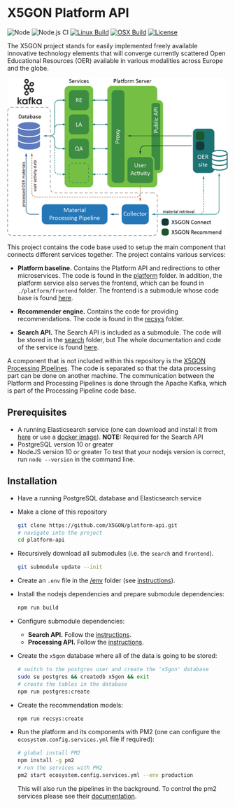 # X5GON Platform API

![Node][programming-language]
![Node.js CI][github-action]
[![Linux Build][linux-build]][linux-build-status]
[![OSX Build][osx-build]][osx-build-status]
[![License][license]][license-link]


The X5GON project stands for easily implemented freely available innovative technology elements that
will converge currently scattered Open Educational Resources (OER) available in various modalities
across Europe and the globe.

![preprocessing pipeline](readme/platform.png)

This project contains the code base used to setup the main component that connects different services
together. The project contains various services:

- **Platform baseline.** Contains the Platform API and redirections to other microservices. 
  The code is found in the [platform](./platform) folder. In addition, the platform service
  also serves the frontend, which can be found in `./platform/frontend` folder. The frontend is 
  a submodule whose code base is found [here](https://github.com/X5GON/platform-ui/tree/master).
  
- **Recommender engine.** Contains the code for providing recommendations. The code is found
  in the [recsys](./recsys) folder.
- **Search API.** The Search API is included as a submodule. The code will be stored in the 
  [search](./search) folder, but The whole documentation and code of the service is found 
  [here](https://github.com/X5GON/search-api).
  
A component that is not included within this repository is the
[X5GON Processing Pipelines](https://github.com/X5GON/processing-pipeline-api). The code
is separated so that the data processing part can be done on another machine. The communication between
the Platform and Processing Pipelines is done through the Apache Kafka, which is part of the 
Processing Pipeline code base.


## Prerequisites

- A running Elasticsearch service (one can download and install it from [here][elasticsearch-download] 
  or use a [docker image][elasticsearch-docker]). **NOTE:** Required for the Search API
- PostgreSQL version 10 or greater
- NodeJS version 10 or greater
  To test that your nodejs version is correct, run `node --version` in the command line.

## Installation

- Have a running PostgreSQL database and Elasticsearch service

- Make a clone of this repository

  ```bash
  git clone https://github.com/X5GON/platform-api.git
  # navigate into the project
  cd platform-api
  ```

- Recursively download all submodules (i.e. the `search` and `frontend`).
  ```bash
  git submodule update --init
  ```

- Create an `.env` file in the [/env](./env) folder (see [instructions](./env)).

- Install the nodejs dependencies and prepare submodule dependencies:
  
  ```bash
  npm run build
  ```
  
- Configure submodule dependencies:

  - **Search API.** Follow the [instructions](https://github.com/X5GON/search-api).
  - **Processing API.** Follow the [instructions](https://github.com/X5GON/processing-pipeline-api).

- Create the `x5gon` database where all of the data is going to be stored:

  ```bash
  # switch to the postgres user and create the 'x5gon' database
  sudo su postgres && createdb x5gon && exit
  # create the tables in the database
  npm run postgres:create
  ```

- Create the recommendation models:

  ```bash
  npm run recsys:create  
  ```

- Run the platform and its components with PM2 (one can configure the `ecosystem.config.services.yml` file if required):
  
  ```bash
  # global install PM2
  npm install -g pm2
  # run the services with PM2
  pm2 start ecosystem.config.services.yml --env production
  ```
   
  This will also run the pipelines in the background. To control the pm2 services please see
  their [documentation](https://pm2.keymetrics.io/docs/usage/quick-start/).


[programming-language]: https://img.shields.io/badge/node-%3E%3D%2010.0.0-green.svg
[github-action]: https://github.com/X5GON/platform-api/workflows/Node.js%20CI/badge.svg
[linux-build]: https://img.shields.io/travis/X5GON/platform-api/master.svg?label=linux
[linux-build-status]: https://travis-ci.com/X5GON/platform-api
[osx-build]: https://img.shields.io/travis/X5GON/platform-api/master.svg?label=mac
[osx-build-status]: https://travis-ci.com/X5GON/platform-api
[license]: https://img.shields.io/badge/License-BSD%202--Clause-green.svg
[license-link]: https://opensource.org/licenses/BSD-2-Clause

[elasticsearch]: https://www.elastic.co/guide/en/elasticsearch/reference/current/index.html
[elasticsearch-download]: https://www.elastic.co/downloads/elasticsearch
[elasticsearch-docker]: https://hub.docker.com/_/elasticsearch
